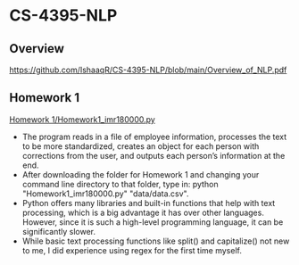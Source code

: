 # CS-4395-NLP

## Overview
https://github.com/IshaaqR/CS-4395-NLP/blob/main/Overview_of_NLP.pdf

## Homework 1
[Homework 1/Homework1_imr180000.py](https://github.com/IshaaqR/CS-4395-NLP/blob/main/Homework%201/Homework1_imr180000.py)
* The program reads in a file of employee information, processes the text to be more standardized, creates an object for each person with corrections from the user, and outputs each person’s information at the end.
* After downloading the folder for Homework 1 and changing your command line directory to that folder, type in: python "Homework1_imr180000.py" "data/data.csv".
* Python offers many libraries and built-in functions that help with text processing, which is a big advantage it has over other languages. However, since it is such a high-level programming language, it can be significantly slower.
* While basic text processing functions like split() and capitalize() not new to me, I did experience using regex for the first time myself.
